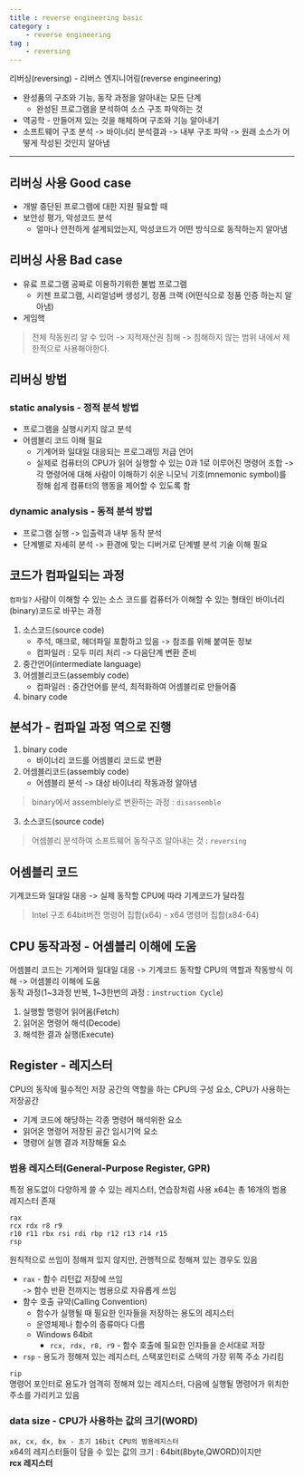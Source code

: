 ```yaml
---
title : reverse engineering basic
category :
    - reverse engineering
tag :
    - reversing
---
```


리버싱(reversing) - 리버스 엔지니어링(reverse engineering)

* 완성품의 구조와 기능, 동작 과정을 알아내는 모든 단계
    - 완성된 프로그램을 분석하여 소스 구조 파악하는 것
* 역공학 - 만들어져 있는 것을 해체하며 구조와 기능 알아내기
* 소프트웨어 구조 분석 -> 바이너리 분석결과 -> 내부 구조 파악 -> 원래 소스가 어떻게 작성된 것인지 알아냄

---
## 리버싱 사용 Good case
 * 개발 중단된 프로그램에 대한 지원 필요할 때
 * 보안성 평가, 악성코드 분석
    - 얼마나 안전하게 설계되었는지, 악성코드가 어떤 방식으로 동작하는지 알아냄

## 리버싱 사용 Bad case
 * 유료 프로그램 공짜로 이용하기위한 불법 프로그램
    - 키젠 프로그램, 시리얼넘버 생성기, 정품 크랙 (어떤식으로 정품 인증 하는지 알아냄)
 * 게임핵
 > 전체 작동원리 알 수 있어 -> 지적재산권 침해 -> 침해하지 않는 범위 내에서 제한적으로 사용해야한다.


## 리버싱 방법
 ### static analysis - 정적 분석 방법
  * 프로그램을 실행시키지 않고 분석
  * 어셈블리 코드 이해 필요
     - 기계어와 일대일 대응되는 프로그래밍 저급 언어
     - 실제로 컴퓨터의 CPU가 읽어 실행할 수 있는 0과 1로 이루어진 명령어 조합 -> 각 명령어에 대해 사람이 이해하기 쉬운 니모닉 기호(mnemonic symbol)를 정해 쉽게 컴퓨터의 행동을 제어할 수 있도록 함
 ### dynamic analysis - 동적 분석 방법
  * 프로그램 실행 -> 입출력과 내부 동작 분석
  * 단계별로 자세히 분석 -> 환경에 맞는 디버거로 단계별 분석 기술 이해 필요


## 코드가 컴파일되는 과정
 `컴파일?` 사람이 이해할 수 있는 소스 코드를 컴퓨터가 이해할 수 있는 형태인 바이너리(binary)코드로 바꾸는 과정

 1. 소스코드(source code)
    - 주석, 매크로, 헤더파일 포함하고 있음 -> 참조를 위해 붙여둔 정보
    - 컴파일러 : 모두 미리 처리 -> 다음단계 변환 준비
 2. 중간언어(intermediate language)
 3. 어셈블리코드(assembly code)
    - 컴파일러 : 중간언어를 분석, 최적화하여 어셈블리로 만들어줌
 4. binary code


## 분석가 - 컴파일 과정 역으로 진행
 1. binary code
    - 바이너리 코드를 어셈블리 코드로 변환
 2. 어셈블리코드(assembly code)
    - 어셈블리 분석 -> 대상 바이너리 작동과정 알아냄
 > binary에서 assemblely로 변환하는 과정 : `disassemble`
 3. 소스코드(source code)
 > 어셈블리 분석하여 소프트웨어 동작구조 알아내는 것 : `reversing`


## 어셈블리 코드
 기계코드와 일대일 대응 -> 실제 동작할  CPU에 따라 기계코드가 달라짐
 >  Intel 구조 64bit버전 명령어 집합(x64) - x64 명령어 집합(x84-64)


## CPU 동작과정 - 어셈블리 이해에 도움
 어셈블리 코드는 기계어와 일대일 대응 -> 기계코드 동작할 CPU의 역할과 작동방식 이해 -> 어셈블리 이해에 도움  
 동작 과정(1~3과정 반복, 1~3한번의 과정 : `instruction Cycle`)  
 1. 실행할 명령어 읽어옴(Fetch)
 2. 읽어온 명령어 해석(Decode)
 3. 해석한 결과 실행(Execute)


## Register - 레지스터
 CPU의 동작에 필수적인 저장 공간의 역할을 하는 CPU의 구성 요소, CPU가 사용하는 저장공간
 * 기계 코드에 해당하는 각종 명령어 해석위한 요소
 * 읽어온 명령어 저장된 공간 임시기억 요소
 * 명령어 실행 결과 저장해둘 요소

 ### 범용 레지스터(General-Purpose Register, GPR)
 특정 용도없이 다양하게 쓸 수 있는 레지스터, 연습장처럼 사용
 x64는 총 16개의 범용 레지스터 존재
 
 ```
 rax 
 rcx rdx r8 r9 
 r10 r11 rbx rsi rdi rbp r12 r13 r14 r15 
 rsp
 ```
 
 원칙적으로 쓰임이 정해져 있지 않지만, 관행적으로 정해져 있는 경우도 있음
 * `rax` - 함수 리턴값 저장에 쓰임  
   -> 함수 반환 전까지는 범용으로 자유롭게 쓰임
 * 함수 호출 규약(Calling Convention)
   - 함수가 실행될 때 필요한 인자들을 저장하는 용도의 레지스터
   - 운영체제나 함수의 종류마다 다름
   - Windows 64bit
      * `rcx, rdx, r8, r9` - 함수 호출에 필요한 인자들을 순서대로 저장
 * `rsp` - 용도가 정해져 있는 레지스터, 스택포인터로 스택의 가장 위쪽 주소 가리킴


 `rip`  
 명령어 포인터로 용도가 엄격히 정해져 있는 레지스터, 다음에 실행될 명령어가 위치한 주소를 가리키고 있음


 ### data size - CPU가 사용하는 값의 크기(WORD)
 `ax, cx, dx, bx - 초기 16bit CPU의 범용레지스터`  
 x64의 레지스터들이 담을 수 있는 값의 크기 : 64bit(8byte,QWORD)이지만  
 **rcx 레지스터**